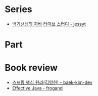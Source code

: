 # Series
- [백기선님의 자바 라이브 스터디 - jessyt](https://jessyt.tistory.com/65?category=941875)

# Part

# Book review
- [스프링 핵심 원리(김영한) - baek-kim-dev](https://baek-kim-dev.site/263?category=903513)
- [Effective Java - frogand](https://frogand.tistory.com/category/dev%20book/Effective%20Java?page=6)

